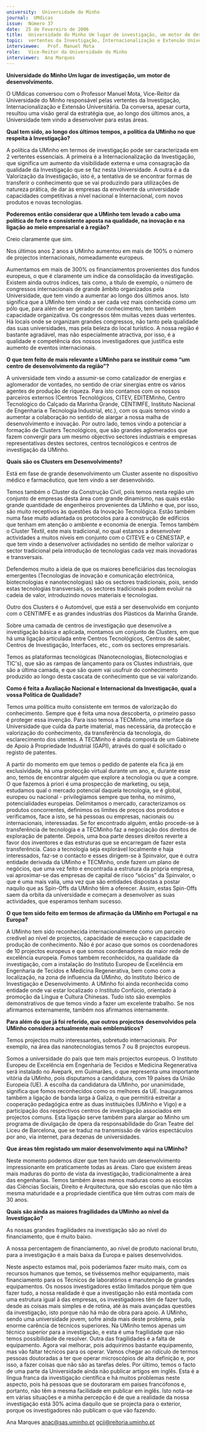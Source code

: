 ```yaml
---
university:  Universidade do Minho
journal:  UMdicas
issue:  Número 37
date:  25 de Fevereiro de 2006
title:  Universidade do Minho Um lugar de investigação, um motor de desenvolvimento.
topic:  vertentes da Investigação, Internacionalização e Extensão Universitária
interviewee:   Prof. Manuel Mota
role:   Vice-Reitor da Universidade do Minho
interviewer:  Ana Marques
---
```

 **Universidade do Minho Um lugar de investigação, um motor de desenvolvimento.** 

 O UMdicas conversou com o Professor Manuel Mota, Vice-Reitor da Universidade do Minho responsável pelas  vertentes da Investigação, Internacionalização e Extensão Universitária. Da conversa, apesar curta, resultou uma  visão geral da estratégia que, ao longo dos últimos anos, a Universidade tem vindo a desenvolver para estas áreas.

**Qual tem sido, ao longo dos últimos tempos, a política da UMinho no que respeita à Investigação?**

 A política da UMinho em termos de investigação pode ser caracterizada em 2 vertentes essenciais. A primeira é a Internacionalização da Investigação, que significa um aumento da visibilidade externa e uma consagração da qualidade da Investigação que se faz nesta Universidade. A outra é a da Valorização da Investigação, isto é, a tentativa de se encontrar formas de transferir o conhecimento que se vai produzindo para utilizações de natureza prática, de dar às empresas da envolvente da universidade capacidades competitivas a nível nacional e Internacional, com novos produtos e novas tecnologias.

**Poderemos então considerar que a UMinho tem levado a cabo uma política de forte e consistente aposta na qualidade, na inovação e na ligação ao meio empresarial e à região?**

 Creio claramente que sim.

 Nos últimos anos 2 anos a UMinho aumentou em mais de 100% o número de projectos internacionais, nomeadamente europeus.

 Aumentamos em mais de 300% os financiamentos provenientes dos fundos europeus, o que é claramente um índice da consolidação da investigação. Existem ainda outros índices, tais como, a título de exemplo, o número de congressos internacionais de grande âmbito organizados pela Universidade, que tem vindo a aumentar ao longo dos últimos anos. Isto significa que a UMinho tem vindo a ser cada vez mais conhecida como um pólo que, para além de ser gerador de conhecimento, tem também capacidade organizativa. Os congressos têm muitas vezes duas vertentes. Há locais onde se organizam grandes congressos, não tanto pela qualidade das suas universidades, mas pela beleza do local turístico. A nossa região é bastante agradável, mas não especialmente atractiva, por isso, é a qualidade e competência dos nossos investigadores que justifica este aumento de eventos internacionais.

**O que tem feito de mais relevante a UMinho para se instituir como “um centro de desenvolvimento da região”?**

 A universidade tem vindo a assumir-se como catalizador de energias e aglomerador de vontades, no sentido de criar sinergias entre os vários agentes de produção de riqueza. Para isto contamos com os nossos parceiros externos (Centros Tecnológicos, CITEV, EDITEMinho, Centro Tecnológico do Calçado da Marinha Grande, CENTIMFE, Instituto Nacional de Engenharia e Tecnologia Industrial, etc.), com os quais temos vindo a aumentar a colaboração no sentido de alargar a nossa malha de desenvolvimento e inovação. Por outro lado, temos vindo a potenciar a formação de Clusters Tecnológicos, que são grandes aglomerados que fazem convergir para um mesmo objectivo sectores industriais e empresas representativas destes sectores, centros tecnológicos e centros de investigação da UMinho.

**Quais são os Clusters em Desenvolvimento?**

 Está em fase de grande desenvolvimento um Cluster assente no dispositivo médico e farmacêutico, que tem vindo a ser desenvolvido.

 Temos também o Cluster da Construção Civil, pois temos nesta região um conjunto de empresas desta área com grande dinamismo, nas quais estão grande quantidade de engenheiros provenientes da UMinho e que, por isso, são muito receptivos às questões da Inovação Tecnológica. Estão também numa fase muito adiantada os protocolos para a construção de edifícios que tenham em atenção o ambiente e economia de energia. Temos também o Cluster Têxtil, este mais tradicional, no qual estamos a desenvolver actividades a muitos níveis em conjunto com o CITEVE e o CENESTAP, e que tem vindo a desenvolver actividades no sentido de melhor valorizar o sector tradicional pela introdução de tecnologias cada vez mais inovadoras e transversais.

 Defendemos muito a ideia de que os maiores beneficiários das tecnologias emergentes (Tecnologias de inovação e comunicação electrónica, biotecnologias e nanotecnologias) são os sectores tradicionais, pois, sendo estas tecnologias transversais, os sectores tradicionais podem evoluir na cadeia de valor, introduzindo novos materiais e tecnologias.

 Outro dos Clusters é o Automóvel, que está a ser desenvolvido em conjunto com o CENTIMFE e as grandes industrias dos Plásticos da Marinha Grande.

 Sobre uma camada de centros de investigação que desenvolve a investigação básica e aplicada, montamos um conjunto de Clusters, em que há uma ligação articulada entre Centros Tecnológicos, Centros de saber, Centros de Investigação, Interfaces, etc., com os sectores empresariais.

 Temos as plataformas tecnológicas (Nanotecnologias, Biotecnologias e TIC's), que são as rampas de lançamento para os Clustes industriais, que são a última camada, e que são quem vai usufruir do conhecimento produzido ao longo desta cascata de conhecimento que se vai valorizando.

**Como é feita a Avaliação Nacional e Internacional da Investigação, qual a vossa Política de Qualidade?**

 Temos uma política muito consistente em termos de valorização do conhecimento. Sempre que é feita uma nova descoberta, o primeiro passo é proteger essa invenção. Para isso temos a TECMinho, uma interface da Universidade que cuida da parte imaterial, mas necessária, da protecção e valorização do conhecimento, da transferência da tecnologia, do esclarecimento dos utentes. A TECMinho é ainda composta de um Gabinete de Apoio à Propriedade Industrial (GAPI), através do qual é solicitado o registo de patentes.

 A partir do momento em que temos o pedido de patente ela fica já em exclusividade, há uma protecção virtual durante um ano, e, durante esse ano, temos de encontrar alguém que explore a tecnologia ou que a compre. O que fazemos à priori é uma prospecção de marketing, ou seja, estudamos qual o mercado potencial daquela tecnologia, se é global, europeu ou nacional - privilegiamos sempre que tenha, no mínimo, potencialidades europeias. Delimitamos o mercado, caracterizamos os produtos concorrentes, definimos os limites de preços dos produtos e verificamos, face a isto, se há pessoas ou empresas, nacionais ou internacionais, interessadas. Se for encontrado alguém, então procede-se à transferência de tecnologia e a TECMinho faz a negociação dos direitos de exploração de patente. Depois, uma boa parte desses direitos reverte a favor dos inventores e das estruturas que se encarregam de fazer esta transferência. Caso a tecnologia seja explorável localmente e haja interessados, faz-se o contacto e esses dirigem-se à Spinvalor, que é outra entidade derivada da UMinho e TECMinho, onde fazem um plano de negócios, que uma vez feito e encontrada a estrutura da própria empresa, vai aproximar-se das empresas de capital de risco “sócios” da Spinvalor, o que é uma mais valia, uma vez que são entidades dispostas a postar naquilo que as Spin-Offs da UMinho têm a oferecer. Assim, estas Spin-Offs saem da orbita da universidade e começam a desenvolver as suas actividades, que esperamos tenham sucesso.

**O que tem sido feito em termos de afirmação da UMinho em Portugal e na Europa?**

 A UMinho tem sido reconhecida internacionalmente como um parceiro credível ao nível de projectos, capacidade de execução e capacidade de produção de conhecimento. Não é por acaso que somos os coordenadores de 10 projectos europeus e que somos coordenadores da maior rede de excelência europeia. Fomos também reconhecidos, na qualidade da investigação, com a instalação do Instituto Europeu de Excelência em Engenharia de Tecidos e Medicina Regenerativa, bem como com a localização, na zona de influencia da UMinho, do Instituto Ibérico de Investigação e Desenvolvimento. A UMinho foi ainda reconhecida como entidade onde vai estar localizado o Instituto Confúcio, orientado à promoção da Língua e Cultura Chinesas. Tudo isto são exemplos demonstrativos de que temos vindo a fazer um excelente trabalho. Se nos afirmamos externamente, também nos afirmamos internamente.

**Para além do que já foi referido, que outros projectos desenvolvidos pela UMinho considera actualmente mais emblemáticos?**

 Temos projectos muito interessantes, sobretudo internacionais. Por exemplo, na área das nanotecnologias temos 7 ou 8 projectos europeus.

 Somos a universidade do país que tem mais projectos europeus. O Instituto Europeu de Excelência em Engenharia de Tecidos e Medicina Regenerativa será instalado no Avepark, em Guimarães, o que representa uma importante vitória da UMinho, pois disputamos a candidatura, com 19 países da União Europeia (UE). A escolha da candidatura da UMinho, por unanimidade, significa que fomos reconhecidos como os melhores da UE. Inauguramos também a ligação de banda larga à Galiza, o que permitirá estreitar a cooperação pedagógica entre as duas instituições (UMinho e Vigo) e a participação dos respectivos centros de investigação associados em projectos comuns. Esta ligação serve também para alargar ao Minho um programa de divulgação de ópera da responsabilidade do Gran Teatre del Liceu de Barcelona, que se traduz na transmissão de vários espectáculos por ano, via internet, para dezenas de universidades.

**Que áreas têm registado um maior desenvolvimento aqui na UMinho?**

 Neste momento podemos dizer que tem havido um desenvolvimento impressionante em praticamente todas as áreas. Claro que existem áreas mais maduras do ponto de vista da investigação, tradicionalmente a área das engenharias. Temos também áreas menos maduras como as escolas das Ciências Sociais, Direito e Arquitectura, que são escolas que não têm a mesma maturidade e a propriedade científica que têm outras com mais de 30 anos.

**Quais são ainda as maiores fragilidades da UMinho ao nível da Investigação?**

 As nossas grandes fragilidades na investigação são ao nível do financiamento, que é muito baixo.

 A nossa percentagem de financiamento, ao nível de produto nacional bruto, para a investigação é a mais baixa da Europa e países desenvolvidos.

 Neste aspecto estamos mal, pois poderíamos fazer muito mais, com os recursos humanos que temos, se tivéssemos melhor equipamento, mais financiamento para os Técnicos de laboratórios e manutenção de grandes equipamentos. Os nossos investigadores estão limitados porque têm que fazer tudo, a nossa realidade é que a investigação não está montada com uma estrutura igual à das empresas, os investigadores têm de fazer tudo, desde as coisas mais simples e de rotina, até às mais avançadas questões da investigação, isto porque não há mão de obra para apoio. A UMinho, sendo uma universidade jovem, sofre ainda mais deste problema, pela enorme carência de técnicos superiores. Na UMinho temos apenas um técnico superior para a investigação, e esta é uma fragilidade que não temos possibilidade de resolver. Outra das fragilidades é a falta de equipamento. Agora vai melhorar, pois adquirimos bastante equipamento, mas vão faltar técnicos para os operar. Vamos chegar ao ridículo de termos pessoas doutoradas a ter que operar microscópios de alta definição e, por isso, a fazer coisas que não são as tarefas deles. Por último, temos o facto de uma parte da Universidade ainda não publicar artigos em inglês. Esta é a língua franca da investigação científica e há muitos problemas neste aspecto, pois há pessoas que se doutoraram em países francófonos e, portanto, não têm a mesma facilidade em publicar em inglês. Isto nota-se em várias situações e a minha percepção é de que a realidade da nossa investigação está 30% acima daquilo que se projecta para o exterior, porque os investigadores não publicam o que vão fazendo.

 Ana Marques anac@sas.uminho.pt gcii@reitoria.uminho.pt

